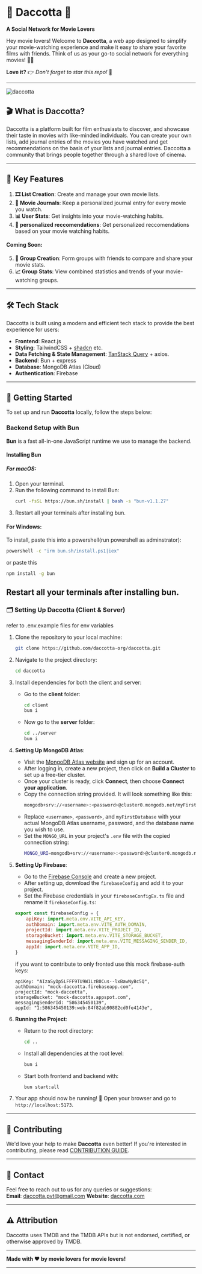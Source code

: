 # 🌟 **Daccotta** 🌟

**A Social Network for Movie Lovers**

Hey movie lovers! Welcome to **Daccotta**, a web app designed to simplify your movie-watching experience and make it easy to share your favorite films with friends. Think of us as your go-to social network for everything movies! 🎥🍿

**Love it?** 👉 _Don't forget to star this repo!_ 🌟

---

![daccotta](https://github.com/user-attachments/assets/120ce0eb-7009-448c-a5da-f4b7432db6e0)

## 🎬 What is Daccotta?

Daccotta is a platform built for film enthusiasts to discover, and showcase their taste in movies with like-minded individuals.
You can create your own lists, add journal entries of the movies you have watched and get recommendations on the basis of your lists and journal entries. Daccotta a community that brings people together through a shared love of cinema.

---

## 🔑 Key Features

1. **🎞️ List Creation**: Create and manage your own movie lists.
2. **📖 Movie Journals**: Keep a personalized journal entry for every movie you watch.
3. **📊 User Stats**: Get insights into your movie-watching habits.
4. **🤖 personalized reccomendations**: Get personalized reccomendations based on your movie watching habits.

#### **Coming Soon**:

5. **👥 Group Creation**: Form groups with friends to compare and share your movie stats.
6. **📈 Group Stats**: View combined statistics and trends of your movie-watching groups.

---

## 🛠️ Tech Stack

Daccotta is built using a modern and efficient tech stack to provide the best experience for users:

-   **Frontend**: React.js
-   **Styling**: TailwindCSS + [shadcn](https://shadcn.dev/) etc.
-   **Data Fetching & State Management**: [TanStack Query](https://tanstack.com/query) + axios.
-   **Backend**: Bun + express
-   **Database**: MongoDB Atlas (Cloud)
-   **Authentication**: Firebase

---

## 🚀 Getting Started

To set up and run **Daccotta** locally, follow the steps below:

### Backend Setup with Bun

**Bun** is a fast all-in-one JavaScript runtime we use to manage the backend.

#### Installing Bun

##### For macOS:

1. Open your terminal.
2. Run the following command to install Bun:
    ```bash
    curl -fsSL https://bun.sh/install | bash -s "bun-v1.1.27"

    ```
3. Restart all your terminals after installing bun.
#### For Windows:

To install, paste this into a powershell(run powershell as adminstrator):

```bash
powershell -c "irm bun.sh/install.ps1|iex"
```

or paste this

```bash
npm install -g bun
```
Restart all your terminals after installing bun.
---

### 🗂️ Setting Up Daccotta (Client & Server)

refer to .env.example files for env variables

1.  Clone the repository to your local machine:
    ```bash
    git clone https://github.com/daccotta-org/daccotta.git
    ```
2.  Navigate to the project directory:

    ```bash
    cd daccotta
    ```

3.  Install dependencies for both the client and server:

    -   Go to the **client** folder:
        ```bash
        cd client
        bun i
        ```
    -   Now go to the **server** folder:
        ```bash
        cd ../server
        bun i
        ```

4.  **Setting Up MongoDB Atlas**:

    -   Visit the [MongoDB Atlas website](https://www.mongodb.com/cloud/atlas) and sign up for an account.
    -   After logging in, create a new project, then click on **Build a Cluster** to set up a free-tier cluster.
    -   Once your cluster is ready, click **Connect**, then choose **Connect your application**.
    -   Copy the connection string provided. It will look something like this:
        ```bash
        mongodb+srv://<username>:<password>@cluster0.mongodb.net/myFirstDatabase?retryWrites=true&w=majority
        ```
    -   Replace `<username>`, `<password>`, and `myFirstDatabase` with your actual MongoDB Atlas username, password, and the database name you wish to use.
    -   Set the `MONGO_URL` in your project's `.env` file with the copied connection string:
        ```bash
        MONGO_URI=mongodb+srv://<username>:<password>@cluster0.mongodb.net/daccotta?retryWrites=true&w=majority
        ```

5.  **Setting Up Firebase**:

    -   Go to the [Firebase Console](https://console.firebase.google.com/) and create a new project.
    -   After setting up, download the `firebaseConfig` and add it to your project.
    -   Set the Firebase credentials in your `firebaseConfigEx.ts` file and rename it `firebaseConfig.ts`:

    ```javascript
    export const firebaseConfig = {
        apiKey: import.meta.env.VITE_API_KEY,
        authDomain: import.meta.env.VITE_AUTH_DOMAIN,
        projectId: import.meta.env.VITE_PROJECT_ID,
        storageBucket: import.meta.env.VITE_STORAGE_BUCKET,
        messagingSenderId: import.meta.env.VITE_MESSAGING_SENDER_ID,
        appId: import.meta.env.VITE_APP_ID,
    }
    ```

    if you want to contribute to only fronted use this mock firebase-auth keys:

        apiKey: "AIzaSyDp5LFFF9TU9W1LzB0Cus--lxBawNyBc5Q",
        authDomain: "mock-daccotta.firebaseapp.com",
        projectId: "mock-daccotta",
        storageBucket: "mock-daccotta.appspot.com",
        messagingSenderId: "586345450139",
        appId: "1:586345450139:web:84f82ab90882cd0fe4143e",

6.  **Running the Project**:

    -   Return to the root directory:
        ```bash
        cd ..
        ```
    -   Install all dependencies at the root level:
        ```bash
        bun i
        ```
    -   Start both frontend and backend with:
        ```bash
        bun start:all
        ```

7.  Your app should now be running! 🎉 Open your browser and go to `http://localhost:5173`.

---

## 🤝 Contributing

We'd love your help to make **Daccotta** even better! If you're interested in contributing, please read [CONTRIBUTION GUIDE](./CONTRIBUTING.md).

---

## 📧 Contact

Feel free to reach out to us for any queries or suggestions:  
**Email**: daccotta.pvt@gmail.com
**Website**: [daccotta.com](https://daccotta.com)

---

## ⚠️ Attribution

Daccotta uses TMDB and the TMDB APIs but is not endorsed, certified, or otherwise approved by TMDB.

---

**Made with ❤️ by movie lovers for movie lovers!**

---
